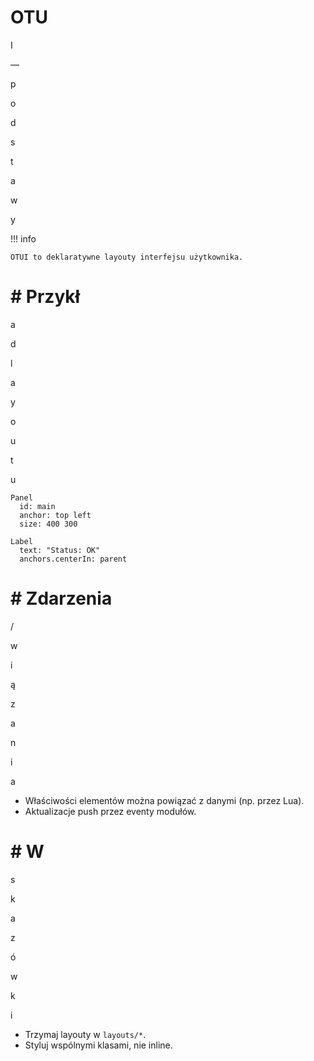 # OTU

I

—

p

o

d

s

t

a

w

y

!!! info

    OTUI to deklaratywne layouty interfejsu użytkownika.
# # Przykł

a

d

l

a

y

o

u

t

u

```otui
Panel
  id: main
  anchor: top left
  size: 400 300

Label
  text: "Status: OK"
  anchors.centerIn: parent

```
# # Zdarzenia

/

w

i

ą

z

a

n

i

a

- Właściwości elementów można powiązać z danymi (np. przez Lua).
- Aktualizacje push przez eventy modułów.
# # W

s

k

a

z

ó

w

k

i

- Trzymaj layouty w `layouts/*`.
- Styluj wspólnymi klasami, nie inline.
